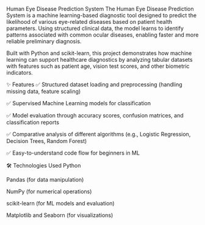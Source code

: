 Human Eye Disease Prediction System
The Human Eye Disease Prediction System is a machine learning-based diagnostic tool designed to predict the likelihood of various eye-related diseases based on patient health parameters.
Using structured clinical data, the model learns to identify patterns associated with common ocular diseases, enabling faster and more reliable preliminary diagnosis.

Built with Python and scikit-learn, this project demonstrates how machine learning can support healthcare diagnostics by analyzing tabular datasets with features such as patient age, vision test scores, and other biometric indicators.

✨ Features
✅ Structured dataset loading and preprocessing (handling missing data, feature scaling)

✅ Supervised Machine Learning models for classification

✅ Model evaluation through accuracy scores, confusion matrices, and classification reports

✅ Comparative analysis of different algorithms (e.g., Logistic Regression, Decision Trees, Random Forest)

✅ Easy-to-understand code flow for beginners in ML

🛠️ Technologies Used
Python

Pandas (for data manipulation)

NumPy (for numerical operations)

scikit-learn (for ML models and evaluation)

Matplotlib and Seaborn (for visualizations)

